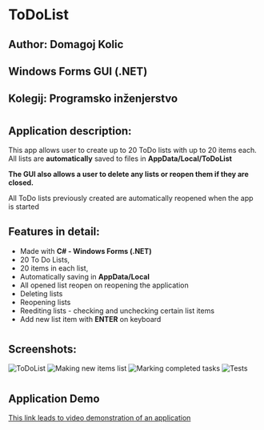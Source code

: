 # ToDoList
## Author: Domagoj Kolic
## Windows Forms GUI (.NET)
## Kolegij: Programsko inženjerstvo
#
#
#
## Application description:

This app allows user to create up to 20 ToDo lists with up to 20 items each. All lists are **automatically** saved to files in **AppData/Local/ToDoList**

  

**The GUI also allows a user to delete any lists or reopen them if they are closed.**

  
All ToDo lists previously created are automatically reopened when the app is started


## Features in detail:
 - Made with **C# - Windows Forms (.NET)**
 - 20 To Do Lists,
 - 20 items in each list,
 - Automatically saving in **AppData/Local**
 - All opened list reopen on reopening the application
 -  Deleting lists
 - Reopening lists
 - Reediting lists - checking and unchecking certain list items
 - Add new list item with **ENTER** on keyboard
 
#
#


## Screenshots:

![ToDoList](https://i.imgur.com/yxvKfnV.png)
![Making new items list](https://i.imgur.com/1CEwrQ9.png)
![Marking completed tasks](https://i.imgur.com/AOaNF8U.png)
![Tests](https://i.imgur.com/8qvLv2L.png)
#
#

## Application Demo

[This link leads to video demonstration of an application](https://youtu.be/aNgRjg950ek) 
